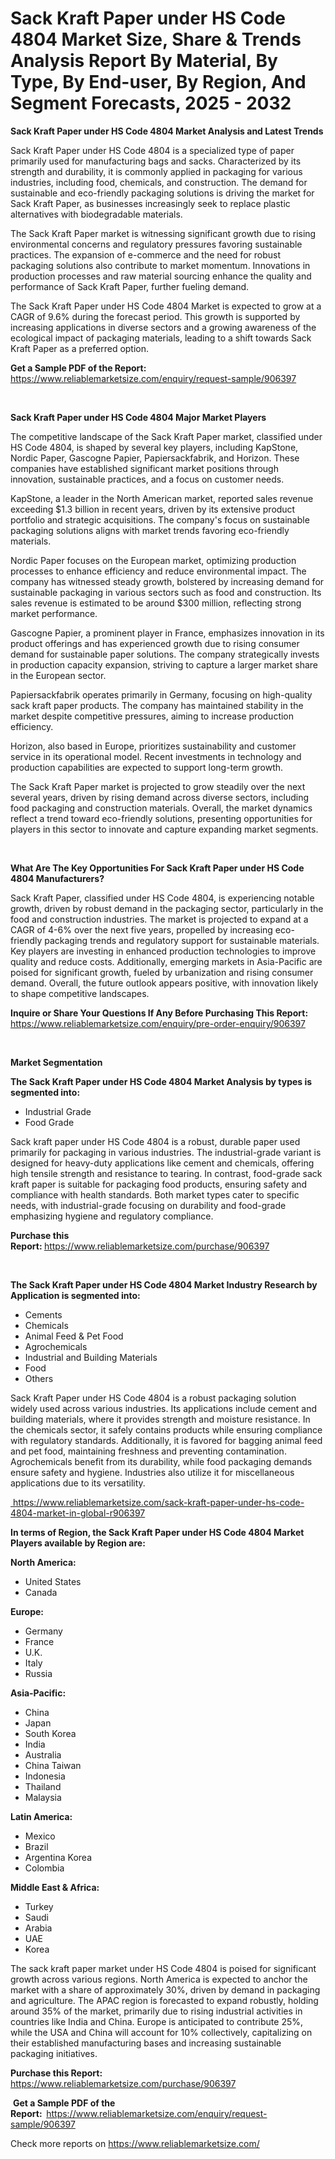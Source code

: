 <p><h1>Sack Kraft Paper under HS Code 4804 Market Size, Share & Trends Analysis Report By Material, By Type, By End-user, By Region, And Segment Forecasts, 2025 - 2032</h1></p><p><strong>Sack Kraft Paper under HS Code 4804 Market Analysis and Latest Trends</strong></p>
<p><p>Sack Kraft Paper under HS Code 4804 is a specialized type of paper primarily used for manufacturing bags and sacks. Characterized by its strength and durability, it is commonly applied in packaging for various industries, including food, chemicals, and construction. The demand for sustainable and eco-friendly packaging solutions is driving the market for Sack Kraft Paper, as businesses increasingly seek to replace plastic alternatives with biodegradable materials.</p><p>The Sack Kraft Paper market is witnessing significant growth due to rising environmental concerns and regulatory pressures favoring sustainable practices. The expansion of e-commerce and the need for robust packaging solutions also contribute to market momentum. Innovations in production processes and raw material sourcing enhance the quality and performance of Sack Kraft Paper, further fueling demand.</p><p>The Sack Kraft Paper under HS Code 4804 Market is expected to grow at a CAGR of 9.6% during the forecast period. This growth is supported by increasing applications in diverse sectors and a growing awareness of the ecological impact of packaging materials, leading to a shift towards Sack Kraft Paper as a preferred option.</p></p>
<p><strong>Get a Sample PDF of the Report:&nbsp;</strong> <a href="https://www.reliablemarketsize.com/enquiry/request-sample/906397?utm_campaign=2995&utm_medium=2&utm_source=Github&utm_content=ia&utm_term=21032025&utm_id=sack-kraft-paper-under-hs-code-4804">https://www.reliablemarketsize.com/enquiry/request-sample/906397</a></p>
<p>&nbsp;</p>
<p><strong>Sack Kraft Paper under HS Code 4804 Major Market Players</strong></p>
<p><p>The competitive landscape of the Sack Kraft Paper market, classified under HS Code 4804, is shaped by several key players, including KapStone, Nordic Paper, Gascogne Papier, Papiersackfabrik, and Horizon. These companies have established significant market positions through innovation, sustainable practices, and a focus on customer needs.</p><p>KapStone, a leader in the North American market, reported sales revenue exceeding $1.3 billion in recent years, driven by its extensive product portfolio and strategic acquisitions. The company's focus on sustainable packaging solutions aligns with market trends favoring eco-friendly materials.</p><p>Nordic Paper focuses on the European market, optimizing production processes to enhance efficiency and reduce environmental impact. The company has witnessed steady growth, bolstered by increasing demand for sustainable packaging in various sectors such as food and construction. Its sales revenue is estimated to be around $300 million, reflecting strong market performance.</p><p>Gascogne Papier, a prominent player in France, emphasizes innovation in its product offerings and has experienced growth due to rising consumer demand for sustainable paper solutions. The company strategically invests in production capacity expansion, striving to capture a larger market share in the European sector.</p><p>Papiersackfabrik operates primarily in Germany, focusing on high-quality sack kraft paper products. The company has maintained stability in the market despite competitive pressures, aiming to increase production efficiency.</p><p>Horizon, also based in Europe, prioritizes sustainability and customer service in its operational model. Recent investments in technology and production capabilities are expected to support long-term growth.</p><p>The Sack Kraft Paper market is projected to grow steadily over the next several years, driven by rising demand across diverse sectors, including food packaging and construction materials. Overall, the market dynamics reflect a trend toward eco-friendly solutions, presenting opportunities for players in this sector to innovate and capture expanding market segments.</p></p>
<p>&nbsp;</p>
<p><strong>What Are The Key Opportunities For Sack Kraft Paper under HS Code 4804 Manufacturers?</strong></p>
<p><p>Sack Kraft Paper, classified under HS Code 4804, is experiencing notable growth, driven by robust demand in the packaging sector, particularly in the food and construction industries. The market is projected to expand at a CAGR of 4-6% over the next five years, propelled by increasing eco-friendly packaging trends and regulatory support for sustainable materials. Key players are investing in enhanced production technologies to improve quality and reduce costs. Additionally, emerging markets in Asia-Pacific are poised for significant growth, fueled by urbanization and rising consumer demand. Overall, the future outlook appears positive, with innovation likely to shape competitive landscapes.</p></p>
<p><strong>Inquire or Share Your Questions If Any Before Purchasing This Report:</strong> <a href="https://www.reliablemarketsize.com/enquiry/pre-order-enquiry/906397?utm_campaign=2995&utm_medium=2&utm_source=Github&utm_content=ia&utm_term=21032025&utm_id=sack-kraft-paper-under-hs-code-4804">https://www.reliablemarketsize.com/enquiry/pre-order-enquiry/906397</a></p>
<p>&nbsp;</p>
<p><strong>Market Segmentation</strong></p>
<p><strong>The Sack Kraft Paper under HS Code 4804 Market Analysis by types is segmented into:</strong></p>
<p><ul><li>Industrial Grade</li><li>Food Grade</li></ul></p>
<p><p>Sack kraft paper under HS Code 4804 is a robust, durable paper used primarily for packaging in various industries. The industrial-grade variant is designed for heavy-duty applications like cement and chemicals, offering high tensile strength and resistance to tearing. In contrast, food-grade sack kraft paper is suitable for packaging food products, ensuring safety and compliance with health standards. Both market types cater to specific needs, with industrial-grade focusing on durability and food-grade emphasizing hygiene and regulatory compliance.</p></p>
<p><strong>Purchase this Report:&nbsp;</strong><a href="https://www.reliablemarketsize.com/purchase/906397?utm_campaign=2995&utm_medium=2&utm_source=Github&utm_content=ia&utm_term=21032025&utm_id=sack-kraft-paper-under-hs-code-4804">https://www.reliablemarketsize.com/purchase/906397</a></p>
<p>&nbsp;</p>
<p><strong>The Sack Kraft Paper under HS Code 4804 Market Industry Research by Application is segmented into:</strong></p>
<p><ul><li>Cements</li><li>Chemicals</li><li>Animal Feed & Pet Food</li><li>Agrochemicals</li><li>Industrial and Building Materials</li><li>Food</li><li>Others</li></ul></p>
<p><p>Sack Kraft Paper under HS Code 4804 is a robust packaging solution widely used across various industries. Its applications include cement and building materials, where it provides strength and moisture resistance. In the chemicals sector, it safely contains products while ensuring compliance with regulatory standards. Additionally, it is favored for bagging animal feed and pet food, maintaining freshness and preventing contamination. Agrochemicals benefit from its durability, while food packaging demands ensure safety and hygiene. Industries also utilize it for miscellaneous applications due to its versatility.</p></p>
<p><a href="https://www.reliablemarketsize.com/sack-kraft-paper-under-hs-code-4804-market-in-global-r906397?utm_campaign=2995&utm_medium=2&utm_source=Github&utm_content=ia&utm_term=21032025&utm_id=sack-kraft-paper-under-hs-code-4804">&nbsp;https://www.reliablemarketsize.com/sack-kraft-paper-under-hs-code-4804-market-in-global-r906397</a></p>
<p><strong>In terms of Region, the Sack Kraft Paper under HS Code 4804 Market Players available by Region are:</strong></p>
<p>
    <p> <strong> North America: </strong>
        <ul>
            <li>United States</li>
            <li>Canada</li>
        </ul>
        </p> 
    <p> <strong> Europe: </strong>
        <ul>
            <li>Germany</li>
            <li>France</li>
            <li>U.K.</li>
            <li>Italy</li>
            <li>Russia</li>
        </ul>
        </p> 
    <p> <strong> Asia-Pacific: </strong>
        <ul>
            <li>China</li>
            <li>Japan</li>
            <li>South Korea</li>
            <li>India</li>
            <li>Australia</li>
            <li>China Taiwan</li>
            <li>Indonesia</li>
            <li>Thailand</li>
            <li>Malaysia</li>
        </ul>
        </p> 
    <p> <strong> Latin America: </strong>
        <ul>
            <li>Mexico</li>
            <li>Brazil</li>
            <li>Argentina Korea</li>
            <li>Colombia</li>
        </ul>
        </p> 
    <p> <strong> Middle East & Africa: </strong>
        <ul>
            <li>Turkey</li>
            <li>Saudi</li>
            <li>Arabia</li>
            <li>UAE</li>
            <li>Korea</li>
        </ul>
    </p>
    </p>
<p><p>The sack kraft paper market under HS Code 4804 is poised for significant growth across various regions. North America is expected to anchor the market with a share of approximately 30%, driven by demand in packaging and agriculture. The APAC region is forecasted to expand robustly, holding around 35% of the market, primarily due to rising industrial activities in countries like India and China. Europe is anticipated to contribute 25%, while the USA and China will account for 10% collectively, capitalizing on their established manufacturing bases and increasing sustainable packaging initiatives.</p></p>
<p><strong>Purchase this Report: </strong><a href="https://www.reliablemarketsize.com/purchase/906397?utm_campaign=2995&utm_medium=2&utm_source=Github&utm_content=ia&utm_term=21032025&utm_id=sack-kraft-paper-under-hs-code-4804">https://www.reliablemarketsize.com/purchase/906397</a></p>
<p>&nbsp;<strong>Get a Sample PDF of the Report:&nbsp;&nbsp;</strong><a href="https://www.reliablemarketsize.com/enquiry/request-sample/906397?utm_campaign=2995&utm_medium=2&utm_source=Github&utm_content=ia&utm_term=21032025&utm_id=sack-kraft-paper-under-hs-code-4804">https://www.reliablemarketsize.com/enquiry/request-sample/906397</a></p>
<p><strong></strong></p>
<p>Check more reports on <a href="https://www.reliablemarketsize.com/?utm_campaign=2995&utm_medium=2&utm_source=Github&utm_content=ia&utm_term=21032025&utm_id=sack-kraft-paper-under-hs-code-4804">https://www.reliablemarketsize.com/</a></p>